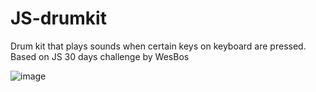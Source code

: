 # JS-drumkit
 Drum kit that plays sounds when certain keys on keyboard are pressed.  
 Based on JS 30 days challenge by WesBos
 
 ![image](https://user-images.githubusercontent.com/130273473/234550002-4a3cd318-5aae-497c-aa54-8d7649cc6cef.png)



